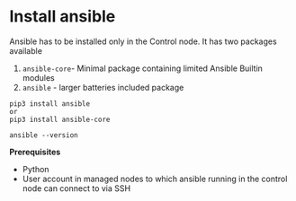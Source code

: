# Install ansible

Ansible has to be installed only in the Control node. It has two packages available

1. `ansible-core`- Minimal package containing limited Ansible Builtin modules
1. `ansible` - larger batteries included package

```
pip3 install ansible
or
pip3 install ansible-core

ansible --version
```

**Prerequisites**
- Python
- User account in managed nodes to which ansible running in the control node can connect to via SSH
